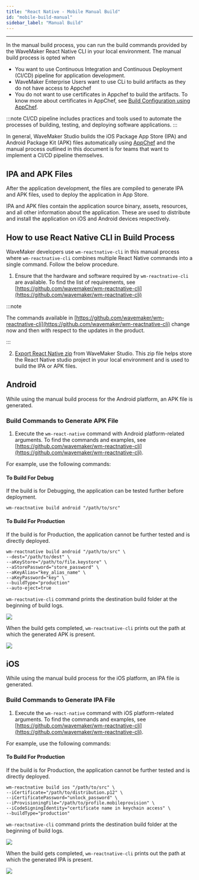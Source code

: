 ```yaml
---
title: "React Native - Mobile Manual Build"
id: "mobile-build-manual"
sidebar_label: "Manual Build"
---
```

---

In the manual build process, you can run the build commands provided by the WaveMaker React Native CLI in your local environment. The manual build process is opted when

- You want to use Continuous Integration and Continuous Deployment (CI/CD) pipeline for application development.
- WaveMaker Enterprise Users want to use CLi to build artifacts as they do not have access to Appchef
- You do not want to use certificates in Appchef to build the artifacts. To know more about certificates in AppChef, see [Build Configuration using AppChef](https://docs.wavemaker.com/learn/hybrid-mobile/mobile-build-appchef#configure-build).

:::note
CI/CD pipeline includes practices and tools used to automate the processes of building, testing, and deploying software applications.
:::

In general, WaveMaker Studio builds the iOS Package App Store (IPA) and Android Package Kit (APK) files automatically using [AppChef](https://docs.wavemaker.com/learn/react-native/build-installers) and the manual process outlined in this document is for teams that want to implement a CI/CD pipeline themselves.


## IPA and APK Files

After the application development, the files are compiled to generate IPA and APK files, used to deploy the application in App Store.

IPA and APK files contain the application source binary, assets, resources, and all other information about the application. These are used to distribute and install the application on iOS and Android devices respectively.

## How to use React Native CLI in Build Process

WaveMaker developers use `wm-reactnative-cli` in this manual process where `wm-reactnative-cli` combines multiple React Native commands into a single command. Follow the below procedure.

1. Ensure that the hardware and software required by `wm-reactnative-cli` are available. To find the list of requirements, see [https://github.com/wavemaker/wm-reactnative-cli](https://github.com/wavemaker/wm-reactnative-cli)

:::note

The commands available in [https://github.com/wavemaker/wm-reactnative-cli](https://github.com/wavemaker/wm-reactnative-cli) change now and then with respect to the updates in the product.

:::

2. [Export React Native zip](https://docs.wavemaker.com/learn/react-native/export-react-native-zip) from WaveMaker Studio. This zip file helps store the React Native studio project in your local environment and is used to build the IPA or APK files.


## Android

While using the manual build process for the Android platform, an APK file is generated.

### Build Commands to Generate APK File

1. Execute the `wm-react-native` command with Android platform-related arguments. To find the commands and examples, see [https://github.com/wavemaker/wm-reactnative-cli](https://github.com/wavemaker/wm-reactnative-cli).

For example, use the following commands:

#### To Build For Debug

If the build is for Debugging, the application can be tested further before deployment.

```
wm-reactnative build android "/path/to/src"
```

#### To Build For Production

If the build is for Production, the application cannot be further tested and is directly deployed.

```
wm-reactnative build android "/path/to/src" \
--dest="/path/to/dest" \
--aKeyStore="/path/to/file.keystore" \
--aStorePassword="store_password" \
--aKeyAlias="key_alias_name" \
--aKeyPassword="key" \
--buildType="production"
--auto-eject=true
```

`wm-reactnative-cli` command prints the destination build folder at the beginning of build logs. 

[![](/learn/assets/reactnative-command-destination-folder.png)](/learn/assets/reactnative-command-destination-folder.png)

When the build gets completed, `wm-reactnative-cli` prints out the path at which the generated APK is present.

[![](/learn/assets/reactnative-command-final-file.png)](/learn/assets/reactnative-command-final-file.png)


## iOS

While using the manual build process for the iOS platform, an IPA file is generated.

### Build Commands to Generate IPA File

1. Execute the `wm-react-native` command with iOS platform-related arguments. To find the commands and examples, see [https://github.com/wavemaker/wm-reactnative-cli](https://github.com/wavemaker/wm-reactnative-cli).

For example, use the following commands:

#### To Build For Production

If the build is for Production, the application cannot be further tested and is directly deployed.

```
wm-reactnative build ios "/path/to/src" \
--iCertificate="/path/to/distribution.p12" \
--iCertificatePassword="unlock_password" \
--iProvisioningFile="/path/to/profile.mobileprovision" \
--iCodeSigningIdentity="certificate name in keychain access" \
--buildType="production"
```


`wm-reactnative-cli` command prints the destination build folder at the beginning of build logs.

[![](/learn/assets/reactnative-command-destination-folder-ios.png)](/learn/assets/reactnative-command-destination-folder-ios.png)

When the build gets completed, `wm-reactnative-cli` prints out the path at which the generated IPA is present.

[![](/learn/assets/reactnative-command-final-file-ios.png)](/learn/assets/reactnative-command-final-file-ios.png)